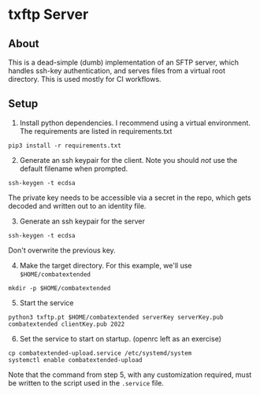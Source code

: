 # txftp Server
## About

This is a dead-simple (dumb) implementation of an SFTP server, which handles ssh-key authentication, and serves files from a virtual root directory.  This is used mostly for CI workflows.

## Setup

1. Install python dependencies.  I recommend using a virtual environment.  The requirements are listed in requirements.txt

```
pip3 install -r requirements.txt
```

2. Generate an ssh keypair for the client.  Note you should *not* use the default filename when prompted.  
```
ssh-keygen -t ecdsa
```

The private key needs to be accessible via a secret in the repo, which gets decoded and written out to an identity file.

3. Generate an ssh keypair for the server
```
ssh-keygen -t ecdsa
```

Don't overwrite the previous key.

4. Make the target directory.  For this example, we'll use `$HOME/combatextended`

```
mkdir -p $HOME/combatextended
```

5. Start the service

```
python3 txftp.pt $HOME/combatextended serverKey serverKey.pub combatextended clientKey.pub 2022
```

6. Set the service to start on startup.  (openrc left as an exercise)

```
cp combatextended-upload.service /etc/systemd/system
systemctl enable combatextended-upload 
```

Note that the command from step 5, with any customization required, must be written to the script used in the `.service` file.  
